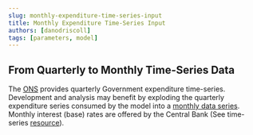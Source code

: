 ```yaml
---
slug: monthly-expenditure-time-series-input
title: Monthly Expenditure Time-Series Input
authors: [danodriscoll]
tags: [parameters, model]
---
```


## From Quarterly to Monthly Time-Series Data

The [ONS](https://www.ons.gov.uk/economy/grossdomesticproductgdp/timeseries/nmrp/) provides quarterly Government expenditure time-series. Development and analysis may benefit by exploding the quarterly expenditure series consumed by the model into a [monthly data series](https://www.data-reports.net/gilt-edged-studio/explode_quarterly_values.html). Monthly interest (base) rates are offered by the Central Bank (See time-series [resource](/docs/resource/time-series)).
